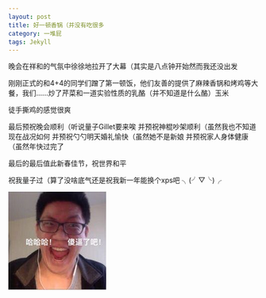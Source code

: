 ```yaml
---
layout: post
title: 好一顿香锅（并没有吃很多
category: 一堆屁
tags: Jekyll
---
```

晚会在祥和的气氛中徐徐地拉开了大幕（其实是八点钟开始然而我还没出发

刚刚正式的和4+4的同学们蹭了第一顿饭，他们友善的提供了麻辣香锅和烤鸡等大餐，我们......炒了芹菜和一道实验性质的乳酪（并不知道是什么酪）玉米

徒手撕鸡的感觉很爽

最后预祝晚会顺利（听说量子Gillet要来唉
并预祝神棍吵架顺利（虽然我也不知道现在战况如何
并预祝勺勺明天婚礼愉快（虽然她不是新娘
并预祝家人身体健康（虽然年快过完了

最后的最后值此新春佳节，祝世界和平

祝我量子过（算了没啥底气还是祝我新一年能换个xps吧
╮(╯▽╰)╭ 

![shabi](/images/shabi.jpg)


